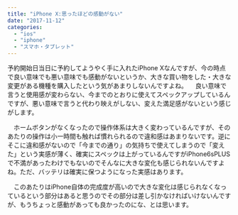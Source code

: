 ```yaml
---
title: "iPhone X:思ったほどの感動がない"
date: "2017-11-12"
categories: 
  - "ios"
  - "iphone"
  - "スマホ・タブレット"
---
```


予約開始日当日に予約してようやく手に入れたiPhone Xなんですが、今の時点で良い意味でも悪い意味でも感動がないというか、大きな買い物をした・大きな変更がある機種を購入したという気があまりしないんですよね。 　良い意味で言うと使用感が変わらない、今までのとおりに使えてスペックアップしているんですが、悪い意味で言うと代わり映えがしない、変えた満足感がないという感じがします。

　ホームボタンがなくなったので操作体系は大きく変わっているんですが、そのあたりの操作は小一時間も触れば慣れられるので違和感はあまりないです。逆にそこに違和感がないので「今までの通り」の気持ちで使えてしまうので「変えた」という実感が薄く、確実にスペックは上がっているんですがiPhone6sPLUSで不満があったわけでもないのでそんなに大きな変化も感じられないんですよね。ただ、バッテリは確実に保つようになった実感はあります。

　このあたりはiPhone自体の完成度が高いので大きな変化は感じられなくなっているという部分はあると思うのでその部分は差し引かなければいけないんですが、もうちょっと感動があっても良かったのにな、とは思います。
